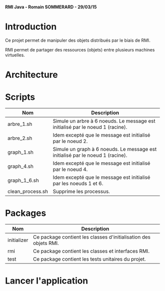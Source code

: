#### RMI Java - Romain SOMMERARD - 29/03/15

# Introduction

Ce projet permet de manipuler des objets distribués par le biais de RMI.

RMI permet de partager des ressources (objets) entre plusieurs machines virtuelles.

# Architecture

# Scripts

| Nom | Description |
|-----|-------------|
| arbre_1.sh | Simule un arbre à 6 noeuds. Le message est initialisé par le noeud 1 (racine). |
| arbre_2.sh | Idem excepté que le message est initialisé par le noeud 2. |
| graph_1.sh | Simule un graph à 6 noeuds. Le message est initialisé par le noeud 1 (racine). |
| graph_4.sh | Idem excepté que le message est initialisé par le noeud 4. |
| graph_1_6.sh | Idem excepté que le message est initialisé par les noeuds 1 et 6. |
| clean_process.sh | Supprime les processus. |

# Packages
| Nom | Description |
|-----|-------------|
| initializer | Ce package contient les classes d'initialisation des objets RMI. |
| rmi | Ce package contient les classes et interfaces RMI. |
| test | Ce package contient les tests unitaires du projet. |

# Lancer l'application
